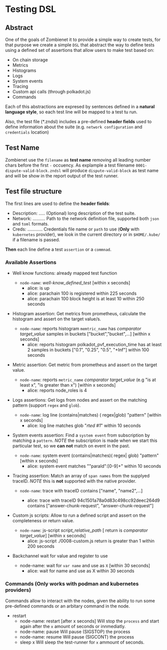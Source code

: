 # Testing DSL

## Abstract

One of the goals of Zombienet it to provide a simple way to create tests, for that purpose we create a simple `DSL` that abstract the way to define tests using a defined set of assertions that allow users to make test based on:

- On chain storage
- Metrics
- Histograms
- Logs
- System events
- Tracing
- Custom api calls (through polkadot.js)
- Commands

Each of this abstractions are expresed by sentences defined in a **natural language style**, so each test line will be mapped to a test tu run.

Also, the test file (\*.zndsl) includes a pre-defined **header fields** used to define information about the suite (e.g. `network configuration` and `credentials` location)

## Test Name

Zombienet use the `filename` as **test name** removing all leading number chars before the first `-` occuency. As explample a test filename `0001-dispute-valid-block.zndsl` will produce `dispute-valid-block` as test name and will be show in the report output of the test runner.

## Test file structure

The first lines are used to define the **header fields**:

- Description: ..... (Optional) long description of the test suite.
- Network: .......... Path to the network definition file, supported both `json` and `toml` formats.
- Creds: ............ Credentials file name or `path` to use (**Only** with `kubernetes` provider), we look in the current directory or in `$HOME/.kube/` if a filename is passed.

**Then** each line define a test `assertion` or a `commnad`.

### Available Assertions

- Well know functions: already mapped test function

  - `node-name`: _well-know_defined_test_ [within x seconds]
    - alice: is up
    - alice: parachain 100 is registered within 225 seconds
    - alice: parachain 100 block height is at least 10 within 250 seconds

- Histogram assertion: Get metrics from prometheus, calculate the histogram and assert on the target value/s.

  - `node-name`: reports histogram `memtric_name` has _comparator target_value_ samples in buckets ["bucket","bucket",...] [within x seconds]
    - alice: reports histogram polkadot_pvf_execution_time has at least 2 samples in buckets ["0.1", "0.25", "0.5", "+Inf"] within 100 seconds

- Metric assertion: Get metric from prometheus and assert on the target value.

  - `node-name`: reports `metric_name` _comparator target_value_ (e.g "is at least x", "is greater than x") [within x seconds]
    - alice: reports node_roles is 4

- Logs assertions: Get logs from nodes and assert on the matching pattern (support `regex` and `glob`).

  - `node-name`: log line (contains|matches) ( regex|glob) "pattern" [within x seconds]
    - alice: log line matches glob "_rted #1_" within 10 seconds

- System events assertion: Find a `system event` from subscription by matching a `pattern`. _NOTE_ the subscription is made when we start this particular test, so we **can not** match on event in the past.

  - `node-name`: system event (contains|matches)( regex| glob) "pattern" [within x seconds]
    - alice: system event matches "\"paraId\":[0-9]+" within 10 seconds

- Tracing assertion: Match an array of `span names` from the supplyed traceID. _NOTE_ this is **not** supported with the native provider.

  - `node-name`: trace with traceID <id> contains ["name", "name2",...]
    - alice: trace with traceID 94c1501a78a0d83c498cc92deec264d9 contains ["answer-chunk-request", "answer-chunk-request"]

- Custom js scripts: Allow to run a defined script and assert on the completeness or return value.

  - `node-name`: js-script _script_relative_path_ [ return is *comparator target_value*] [within x seconds]
    - alice: js-script ./0008-custom.js return is greater than 1 within 200 seconds

- Backchannel wait for value and register to use
  - node-name: wait for `var name` and use as `X` [within 30 seconds]
    - alice: wait for name and use as X within 30 seconds

### Commands (Only works with podman and kubernetes providers)

Commands allow to interact with the nodes, given the ability to run some pre-defined commands or an arbitary command in the node.

- restart
  - node-name: restart [after x seconds]
    Will stop the `process` and start again after the `x` amount of seconds or innmediatly.
  - node-name: pause
    Will pause (SIGSTOP) the process
  - node-name: resume
    Will pause (SIGCONT) the process
  - sleep x
    Will sleep the test-runner for `x` ammount of seconds.
